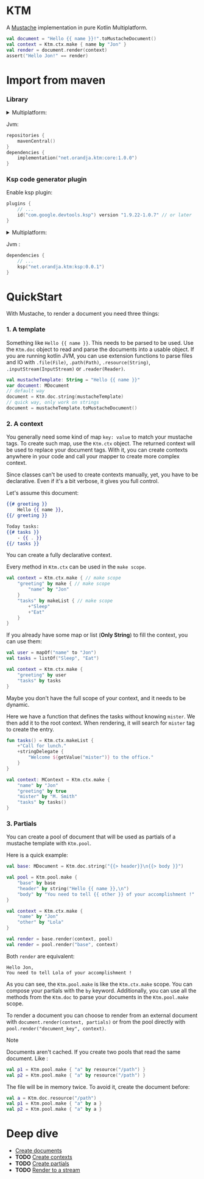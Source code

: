 # KTM

A [Mustache](https://mustache.github.io) implementation in pure Kotlin Multiplatform.

```kotlin
val document = "Hello {{ name }}!".toMustacheDocument()
val context = Ktm.ctx.make { name by "Jon" }
val render = document.render(context)
assert("Hello Jon!" == render)
```

# Import from maven

### Library

<details> 
<summary>Multiplatform:</summary>

```kotlin
repositories {
    mavenCentral()
}
val commonMain by getting {
    dependencies {
        implementation("net.orandja.ktm:core:1.0.0")
    }
}
```

</details>

Jvm:

```kotlin
repositories {
    mavenCentral()
}
dependencies {
    implementation("net.orandja.ktm:core:1.0.0")
}
```

### Ksp code generator plugin

Enable ksp plugin:

```kotlin
plugins {
    // ...
    id("com.google.devtools.ksp") version "1.9.22-1.0.7" // or later
}
```

<details> 
<summary>Multiplatform:</summary>

```kotlin
repositories {
    mavenCentral()
}
dependencies {
    add("kspJvm", "net.orandja.ktm:ksp:0.0.1")
    // add("kspJs", "net.orandja.ktm:ksp:0.0.1")
    // add("kspNative", "net.orandja.ktm:ksp:0.0.1")
    // ...
}
```

</details>

Jvm :

```kotlin
dependencies {
    // ...
    ksp("net.orandja.ktm:ksp:0.0.1")
}

```

# QuickStart

With Mustache, to render a document you need three things:

### 1. A template

Something like `Hello {{ name }}`. This needs to be parsed to be used. Use
the `Ktm.doc` object to read and parse the documents into a usable object. If you are
running kotlin JVM, you can use extension functions to parse files and IO
with `.file(File)`, `.path(Path)`, `.resource(String)`, `.inputStream(InputStream)`
or `.reader(Reader)`.

```kotlin
val mustacheTemplate: String = "Hello {{ name }}"
var document: MDocument
// default way
document = Ktm.doc.string(mustacheTemplate)
// quick way, only work on strings
document = mustacheTemplate.toMustacheDocument()
```

### 2. A context

You generally need some kind of map `key: value` to match your mustache tags.
To create such map, use the `Ktm.ctx` object. The returned context will be used to
replace your document tags. With it, you can create contexts anywhere in your code
and call your mapper to create more complex context.

Since classes can't be used to create contexts manually, yet, you have to be
declarative. Even if it's a bit verbose, it gives you full control.

Let's assume this document:

```handlebars
{{# greeting }}
    Hello {{ name }},
{{/ greeting }}

Today tasks:
{{# tasks }}
    - {{ . }}
{{/ tasks }}
```

You can create a fully declarative context.

Every method in `Ktm.ctx` can be used in the `make scope`.

```kotlin
val context = Ktm.ctx.make { // make scope
    "greeting" by make { // make scope
        "name" by "Jon"
    }
    "tasks" by makeList { // make scope
        +"Sleep"
        +"Eat"
    }
}
```

If you already have some map or list (**Only String**) to fill the context, you can
use them:

```kotlin
val user = mapOf("name" to "Jon")
val tasks = listOf("Sleep", "Eat")

val context = Ktm.ctx.make {
    "greeting" by user
    "tasks" by tasks
}
```

Maybe you don't have the full scope of your context, and it needs to be dynamic.

Here we have a function that defines the tasks without knowing `mister`. We then add
it to the root context. When rendering, it will search for `mister` tag to create the
entry.

```kotlin
fun tasks() = Ktm.ctx.makeList {
    +"Call for lunch."
    +stringDelegate {
        "Welcome ${getValue("mister")} to the office."
    }
}

val context: MContext = Ktm.ctx.make {
    "name" by "Jon"
    "greeting" by true
    "mister" by "M. Smith"
    "tasks" by tasks()
}
```

### 3. Partials

You can create a pool of document that will be used as partials of a mustache
template with `Ktm.pool`.

Here is a quick example:

```kotlin
val base: MDocument = Ktm.doc.string("{{> header}}\n{{> body }}")

val pool = Ktm.pool.make {
    "base" by base
    "header" by string("Hello {{ name }},\n")
    "body" by "You need to tell {{ other }} of your accomplishment !"
}

val context = Ktm.ctx.make {
    "name" by "Jon"
    "other" by "Lola"
}

val render = base.render(context, pool)
val render = pool.render("base", context)
```

Both `render` are equivalent:

```
Hello Jon,
You need to tell Lola of your accomplishment !
```

As you can see, the `Ktm.pool.make` is like the `Ktm.ctx.make` scope. You can compose
your partials with the `by` keyword. Additionally, you can use all the methods from
the `Ktm.doc` to parse your documents in the `Ktm.pool.make` scope.

To render a document you can choose to render from an external document
with `document.render(context, partials)` or from the pool directly
with `pool.render("document_key", context)`.


> [!NOTE]
> Documents aren't cached. If you create two pools that read the same document.
> Like :
>
> ```kotlin
> val p1 = Ktm.pool.make { "a" by resource("/path") }
> val p2 = Ktm.pool.make { "a" by resource("/path") }
> ```
>
> The file will be in memory twice. To avoid it, create the document before:
>
> ```kotlin
> val a = Ktm.doc.resource("/path")
> val p1 = Ktm.pool.make { "a" by a }
> val p2 = Ktm.pool.make { "a" by a }
> ```

# Deep dive

- [Create documents](docs/mdocs/create_documents.md)
- **TODO** [Create contexts](docs/mdocs/create_contexts.md)
- **TODO** [Create partials](docs/mdocs/create_partials.md)
- **TODO** [Render to a stream](docs/mdocs/render_to_stream.md)
